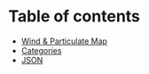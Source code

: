 # Table of contents

* [Wind & Particulate Map](README.md)
* [Categories](categories.md)
* [JSON](json.md)
